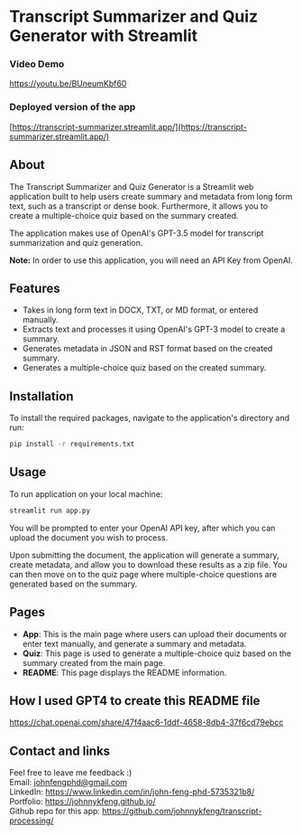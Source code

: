# Transcript Summarizer and Quiz Generator with Streamlit
### Video Demo <br>
https://youtu.be/BUneumKbf60

### Deployed version of the app
[https://transcript-summarizer.streamlit.app/](https://transcript-summarizer.streamlit.app/)

## About <br>
The Transcript Summarizer and Quiz Generator is a Streamlit web application built to help users create summary and metadata from long form text, such as a transcript or dense book. Furthermore, it allows you to create a multiple-choice quiz based on the summary created.

The application makes use of OpenAI's GPT-3.5 model for transcript summarization and quiz generation. 

**Note:** In order to use this application, you will need an API Key from OpenAI.

## Features
- Takes in long form text in DOCX, TXT, or MD format, or entered manually.
- Extracts text and processes it using OpenAI's GPT-3 model to create a summary.
- Generates metadata in JSON and RST format based on the created summary.
- Generates a multiple-choice quiz based on the created summary.

## Installation

To install the required packages, navigate to the application's directory and run:
```sh
pip install -r requirements.txt
```

## Usage

To run application on your local machine:
```sh
streamlit run app.py
```

You will be prompted to enter your OpenAI API key, after which you can upload the document you wish to process. 

Upon submitting the document, the application will generate a summary, create metadata, and allow you to download these results as a zip file. You can then move on to the quiz page where multiple-choice questions are generated based on the summary.


## Pages

- **App**: This is the main page where users can upload their documents or enter text manually, and generate a summary and metadata.
- **Quiz**: This page is used to generate a multiple-choice quiz based on the summary created from the main page.
- **README**: This page displays the README information.


## How I used GPT4 to create this README file
https://chat.openai.com/share/47f4aac6-1ddf-4658-8db4-37f6cd79ebcc


## Contact and links
Feel free to leave me feedback :) <br>
Email: johnfengphd@gmail.com <br>
LinkedIn: https://www.linkedin.com/in/john-feng-phd-5735321b8/<br>
Portfolio: https://johnnykfeng.github.io/ <br>
Github repo for this app: https://github.com/johnnykfeng/transcript-processing/
